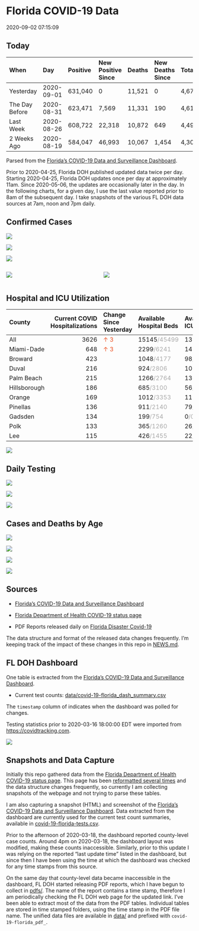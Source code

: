 Florida COVID-19 Data
================
2020-09-02 07:15:09

## Today

| When           | Day        | Positive | New Positive Since | Deaths | New Deaths Since | Total     |
| :------------- | :--------- | :------- | :----------------- | :----- | :--------------- | :-------- |
| Yesterday      | 2020-09-01 | 631,040  | 0                  | 11,521 | 0                | 4,675,866 |
| The Day Before | 2020-08-31 | 623,471  | 7,569              | 11,331 | 190              | 4,615,539 |
| Last Week      | 2020-08-26 | 608,722  | 22,318             | 10,872 | 649              | 4,492,818 |
| 2 Weeks Ago    | 2020-08-19 | 584,047  | 46,993             | 10,067 | 1,454            | 4,306,239 |

Parsed from the [Florida’s COVID-19 Data and Surveillance
Dashboard](https://fdoh.maps.arcgis.com/apps/opsdashboard/index.html#/8d0de33f260d444c852a615dc7837c86).

Prior to 2020-04-25, Florida DOH published updated data twice per day.
Starting 2020-04-25, Florida DOH updates once per day at approximately
11am. Since 2020-05-06, the updates are occasionally later in the day.
In the following charts, for a given day, I use the last value reported
prior to 8am of the subsequent day. I take snapshots of the various FL
DOH data sources at 7am, noon and 7pm daily.

## Confirmed Cases

![](plots/covid-19-florida-daily-test-changes.png)

![](plots/covid-19-florida-deaths-by-day.png)

![](plots/covid-19-florida-county-top-6.png)

<div class="columns">

<div class="column is-full-mobile">

![](plots/covid-19-florida-testing.png)

</div>

<div class="column is-full-mobile">

![](plots/covid-19-florida-total-positive.png)

</div>

</div>

## Hospital and ICU Utilization

| County       | Current COVID Hospitalizations | Change Since Yesterday                  | Available Hospital Beds                      | Available ICU Beds                         |
| :----------- | -----------------------------: | :-------------------------------------- | :------------------------------------------- | :----------------------------------------- |
| All          |                           3626 | <span style="color: #EC4E20">↑ 3</span> | 15145<span style="color: #aaa">/45499</span> | 1311<span style="color: #aaa">/4724</span> |
| Miami-Dade   |                            648 | <span style="color: #EC4E20">↑ 3</span> | 2299<span style="color: #aaa">/6241</span>   | 145<span style="color: #aaa">/797</span>   |
| Broward      |                            423 |                                         | 1048<span style="color: #aaa">/4177</span>   | 98<span style="color: #aaa">/390</span>    |
| Duval        |                            216 |                                         | 924<span style="color: #aaa">/2806</span>    | 106<span style="color: #aaa">/331</span>   |
| Palm Beach   |                            215 |                                         | 1266<span style="color: #aaa">/2764</span>   | 130<span style="color: #aaa">/269</span>   |
| Hillsborough |                            186 |                                         | 685<span style="color: #aaa">/3100</span>    | 56<span style="color: #aaa">/318</span>    |
| Orange       |                            169 |                                         | 1012<span style="color: #aaa">/3353</span>   | 115<span style="color: #aaa">/257</span>   |
| Pinellas     |                            136 |                                         | 911<span style="color: #aaa">/2140</span>    | 79<span style="color: #aaa">/247</span>    |
| Gadsden      |                            134 |                                         | 199<span style="color: #aaa">/754</span>     | 0<span style="color: #aaa">/0</span>       |
| Polk         |                            133 |                                         | 365<span style="color: #aaa">/1260</span>    | 26<span style="color: #aaa">/123</span>    |
| Lee          |                            115 |                                         | 426<span style="color: #aaa">/1455</span>    | 22<span style="color: #aaa">/116</span>    |

![](plots/covid-19-florida-icu-usage.png)

## Daily Testing

![](plots/covid-19-florida-tests-per-case.png)

<!-- ![](plots/covid-19-florida-change-new-cases.png) -->

![](plots/covid-19-florida-tests-percent-positive.png)

![](plots/covid-19-florida-test-and-case-growth.png)

## Cases and Deaths by Age

![](plots/covid-19-florida-weekly-events-by-age.png)

![](plots/covid-19-florida-age.png)

![](plots/covid-19-florida-age-deaths.png)

![](plots/covid-19-florida-age-sex.png)

## Sources

  - [Florida’s COVID-19 Data and Surveillance
    Dashboard](https://fdoh.maps.arcgis.com/apps/opsdashboard/index.html#/8d0de33f260d444c852a615dc7837c86)

  - [Florida Department of Health COVID-19 status
    page](http://www.floridahealth.gov/diseases-and-conditions/COVID-19/)

  - PDF Reports released daily on [Florida Disaster
    Covid-19](http://www.floridahealth.gov/diseases-and-conditions/COVID-19/)

The data structure and format of the released data changes frequently.
I’m keeping track of the impact of these changes in this repo in
[NEWS.md](NEWS.md).

## FL DOH Dashboard

One table is extracted from the [Florida’s COVID-19 Data and
Surveillance
Dashboard](https://fdoh.maps.arcgis.com/apps/opsdashboard/index.html#/8d0de33f260d444c852a615dc7837c86).

  - Current test counts:
    [data/covid-19-florida\_dash\_summary.csv](data/covid-19-florida_dash_summary.csv)

The `timestamp` column of indicates when the dashboard was polled for
changes.

Testing statistics prior to 2020-03-16 18:00:00 EDT were imported from
<https://covidtracking.com>.

![](screenshots/fodh_maps_arcgis_com__apps__opsdashboard.png)

## Snapshots and Data Capture

Initially this repo gathered data from the [Florida Department of Health
COVID-19 status
page](http://www.floridahealth.gov/diseases-and-conditions/COVID-19/).
This page has been [reformatted several
times](screenshots/floridahealth_gov__diseases-and-conditions__COVID-19.png)
and the data structure changes frequently, so currently I am collecting
snapshots of the webpage and not trying to parse these tables.

I am also capturing a snapshot (HTML) and screenshot of the [Florida’s
COVID-19 Data and Surveillance
Dashboard](https://fdoh.maps.arcgis.com/apps/opsdashboard/index.html#/8d0de33f260d444c852a615dc7837c86).
Data extracted from the dashboard are currently used for the current
test count summaries, available in
[covid-19-florida-tests.csv](covid-19-florida-tests.csv).

Prior to the afternoon of 2020-03-18, the dashboard reported
county-level case counts. Around 4pm on 2020-03-18, the dashboard layout
was modified, making these counts inaccessible. Similarly, prior to this
update I was relying on the reported “last update time” listed in the
dashboard, but since then I have been using the time at which the
dashboard was checked for any time stamps from this source.

On the same day that county-level data became inaccessible in the
dashboard, FL DOH started releasing PDF reports, which I have begun to
collect in [pdfs/](pdfs/). The name of the report contains a time stamp,
therefore I am periodically checking the FL DOH web page for the updated
link. I’ve been able to extract most of the data from the PDF tables.
Individual tables are stored in time stamped folders, using the time
stamp in the PDF file name. The unified data files are available in
[data/](data/) and prefixed with `covid-19-florida_pdf_`.
